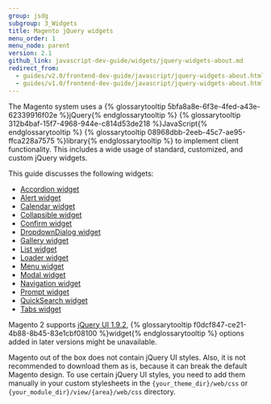 ```yaml
---
group: jsdg
subgroup: 3_Widgets
title: Magento jQuery widgets
menu_order: 1
menu_node: parent
version: 2.1
github_link: javascript-dev-guide/widgets/jquery-widgets-about.md
redirect_from:
  - guides/v2.0/frontend-dev-guide/javascript/jquery-widgets-about.html
  - guides/v1.0/frontend-dev-guide/javascript/jquery-widgets-about.html
---
```


The Magento system uses a {% glossarytooltip 5bfa8a8e-6f3e-4fed-a43e-62339916f02e %}jQuery{% endglossarytooltip %} {% glossarytooltip 312b4baf-15f7-4968-944e-c814d53de218 %}JavaScript{% endglossarytooltip %} {% glossarytooltip 08968dbb-2eeb-45c7-ae95-ffca228a7575 %}library{% endglossarytooltip %} to implement client functionality. This includes a wide usage of standard, customized, and custom jQuery widgets.

This guide discusses the following widgets:
<ul>
<li><a href="{{ page.baseurl }}/javascript-dev-guide/widgets/widget_accordion.html" target="_blank">Accordion widget</a> </li>
<li><a href="{{ page.baseurl }}/javascript-dev-guide/widgets/widget_alert.html" target="_blank">Alert widget</a> </li>
<li><a href="{{ page.baseurl }}/javascript-dev-guide/widgets/widget_calendar.html" target="_blank">Calendar widget</a></li>
<li><a href="{{ page.baseurl }}/javascript-dev-guide/widgets/widget_collapsible.html" target="_blank">Collapsible widget</a></li>
<li><a href="{{ page.baseurl }}/javascript-dev-guide/widgets/widget_confirm.html" target="_blank">Confirm widget</a></li>
<li><a href="{{ page.baseurl }}/javascript-dev-guide/widgets/widget_dialog.html" target="_blank">DropdownDialog widget</a></li>
<li><a href="{{ page.baseurl }}/javascript-dev-guide/widgets/widget_gallery.html" target="_blank">Gallery widget</a></li>
<li><a href="{{ page.baseurl }}/javascript-dev-guide/widgets/widget_list.html" target="_blank">List widget</a></li>
<li><a href="{{ page.baseurl }}/javascript-dev-guide/widgets/widget_loader.html" target="_blank">Loader widget</a></li>
<li><a href="{{ page.baseurl }}/javascript-dev-guide/widgets/widget_menu.html" target="_blank">Menu widget</a></li>
<li><a href="{{ page.baseurl }}/javascript-dev-guide/widgets/widget_modal.html" target="_blank">Modal widget</a></li>
<li><a href="{{ page.baseurl }}/javascript-dev-guide/widgets/widget_navigation.html" target="_blank">Navigation widget</a></li>
<li><a href="{{ page.baseurl }}/javascript-dev-guide/widgets/widget_prompt.html" target="_blank">Prompt widget</a></li>
<li><a href="{{ page.baseurl }}/javascript-dev-guide/widgets/widget_quickSearch.html" target="_blank">QuickSearch widget</a></li>
<li><a href="{{ page.baseurl }}/javascript-dev-guide/widgets/widget_tabs.html" target="_blank">Tabs widget</a></li>

</ul>


<div class="bs-callout bs-callout-info" id="info">
  <p>Magento 2 supports <a href="http://blog.jqueryui.com/2012/11/jquery-ui-1-9-2/" target="_blank">jQuery UI 1.9.2</a>, {% glossarytooltip f0dcf847-ce21-4b88-8b45-83e1cbf08100 %}widget{% endglossarytooltip %} options added in later versions might be unavailable.</p>
</div>

<div class="bs-callout bs-callout-info" id="info">
  <p>Magento out of the box does not contain jQuery UI styles. Also, it is not recommended to download them as is, because it can break the default Magento design. To use certain jQuery UI styles, you need to add them manually in your custom stylesheets in the <code>{your_theme_dir}/web/css</code> or <code>{your_module_dir}/view/{area}/web/css</code> directory.</p>
</div>
